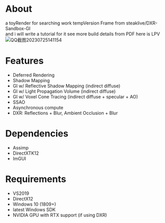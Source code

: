 # About
a toyRender for searching work tempVersion
Frame from steaklive/DXR-Sandbox-GI  
and i will write a tutorial for it 
see more build details from PDF
  here is LPV
![QQ截图20230725141154](https://github.com/Xiyinyue/DX12GIRenderBased-on-SandBoxGI/assets/83278582/1a78b977-087a-444e-852d-b2c1277a7e2d)


# Features
- Deferred Rendering
- Shadow Mapping
- GI w/ Reflective Shadow Mapping (indirect diffuse)
- GI w/ Light Propagation Volume (indirect diffuse)
- GI w/ Voxel Cone Tracing (indirect diffuse + specular + AO)
- SSAO
- Asynchronous compute
- DXR: Reflections + Blur, Ambient Occlusion + Blur

# Dependencies
- Assimp
- DirectXTK12
- ImGUI

# Requirements
- VS2019
- DirectX12
- Windows 10 (1809+)
- latest Windows SDK
- NVIDIA GPU with RTX support (if using DXR)
